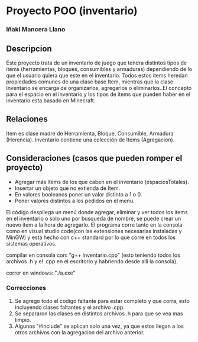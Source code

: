 # Proyecto POO (inventario)
### Iñaki Mancera Llano

## Descripcion
Este proyecto trata de un inventario de juego que tendra distintos tipos de items (herramientas, bloques, consumibles y armaduras) dependiendo de lo que el usuario quiera que este en el inventario. Todos estos ítems heredan propiedades comunes de una clase base Item, mientras que la clase Inventario se encarga de organizarlos, agregarlos o eliminarlos..El concepto para el espacio en el inventario y los tipos de items que pueden haber en el inventario esta basado en Minecraft.

## Relaciones
Item es clase madre de Herramienta, Bloque, Consumible, Armadura (Herencia).
Inventario contiene una colección de Items (Agregación).

## Consideraciones (casos que pueden romper el proyecto)
- Agregar más ítems de los que caben en el inventario (espaciosTotales).
- Insertar un objeto que no extienda de Item.
- En valores booleanos poner un valor distinto a 1 o 0.
- Poner valores distintos a los pedidos en el menu.

El código despliega un menú donde agregar, eliminar y ver todos los items en el inventario o solo uno por busqueda de nombre, se puede crear un nuevo item a la hora de agregarlo.
El programa corre tanto en la consola como en visual studio code(con las extensiones necesarias instaladas y MinGW) y está hecho con c++ standard por lo que corre en todos los sistemas operativos.

compilar en consola con: "g++ inventario.cpp" (esto teniendo todos los archivos .h y el .cpp en el escritorio y habriendo desde alli la consola).

correr en windows: "./a.exe"

### Correcciones
1. Se agrego todo el codigo faltante para estar completo y que corra, esto incluyendo clases faltantes y el archivo .cpp.
2. Se separaron las clases en distintos archivos .h para que se vea mas limpio.
3. Algunos "#include" se aplican solo una vez, ya que estos llegan a los otros archivos con la agregacion del archivo anterior.
